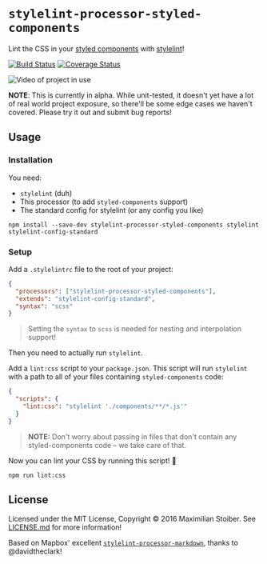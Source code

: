 # `stylelint-processor-styled-components`

Lint the CSS in your [styled components](https://github.com/styled-components/styled-components) with [stylelint](http://stylelint.io/)!

[![Build Status](https://travis-ci.org/styled-components/stylelint-processor-styled-components.svg?branch=master)](https://travis-ci.org/styled-components/stylelint-processor-styled-components) [![Coverage Status](https://coveralls.io/repos/github/styled-components/stylelint-processor-styled-components/badge.svg?branch=ci)](https://coveralls.io/github/styled-components/stylelint-processor-styled-components?branch=ci)

![Video of project in use](http://imgur.com/br9zdHb.gif)

**NOTE**: This is currently in alpha. While unit-tested, it doesn't yet have a lot of real world project exposure, so there'll be some edge cases we haven't covered. Please try it out and submit bug reports!

## Usage

### Installation

You need:

- `stylelint` (duh)
- This processor (to add `styled-components` support)
- The standard config for stylelint (or any config you like)

```
npm install --save-dev stylelint-processor-styled-components stylelint stylelint-config-standard
```

### Setup

Add a `.stylelintrc` file to the root of your project:

```JSON
{
  "processors": ["stylelint-processor-styled-components"],
  "extends": "stylelint-config-standard",
  "syntax": "scss"
}
```

> Setting the `syntax` to `scss` is needed for nesting and interpolation support!

Then you need to actually run `stylelint`.

Add a `lint:css` script to your `package.json`. This script will run `stylelint` with a path to all of your files containing `styled-components` code:

```JSON
{
  "scripts": {
    "lint:css": "stylelint './components/**/*.js'"
  }
}
```

> **NOTE:** Don't worry about passing in files that don't contain any styled-components code – we take care of that.

Now you can lint your CSS by running this script! 🎉

```
npm run lint:css
```

## License

Licensed under the MIT License, Copyright © 2016 Maximilian Stoiber. See [LICENSE.md](./LICENSE.md) for more information!

Based on Mapbox' excellent [`stylelint-processor-markdown`](https://github.com/mapbox/stylelint-processor-markdown), thanks to @davidtheclark!
